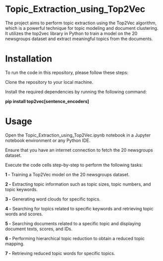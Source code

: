 # Topic_Extraction_using_Top2Vec
The project aims to perform topic extraction using the Top2Vec algorithm, which is a powerful technique for topic modeling and document clustering. It utilizes the top2vec library in Python to train a model on the 20 newsgroups dataset and extract meaningful topics from the documents.

# Installation
To run the code in this repository, please follow these steps:

Clone the repository to your local machine.

Install the required dependencies by running the following command:

**pip install top2vec[sentence_encoders]**

# Usage

Open the Topic_Extraction_using_Top2Vec.ipynb notebook in a Jupyter notebook environment or any Python IDE.

Ensure that you have an internet connection to fetch the 20 newsgroups dataset.

Execute the code cells step-by-step to perform the following tasks:

**1 -** Training a Top2Vec model on the 20 newsgroups dataset.

**2 -** Extracting topic information such as topic sizes, topic numbers, and topic keywords.

**3 -** Generating word clouds for specific topics.

**4 -** Searching for topics related to specific keywords and retrieving topic words and scores.

**5 -** Searching documents related to a specific topic and displaying document texts, scores, and IDs.

**6 -** Performing hierarchical topic reduction to obtain a reduced topic mapping.

**7 -** Retrieving reduced topic words for specific topics.
